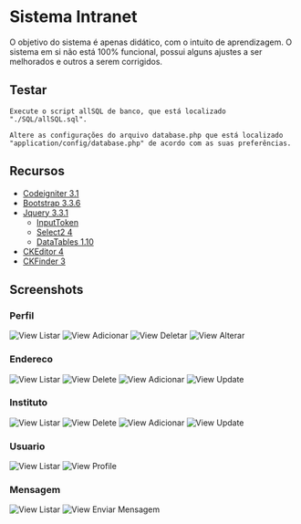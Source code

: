 # Sistema Intranet

O objetivo do sistema é apenas didático, com o intuito de aprendizagem. O sistema em si não está 100% funcional, possui alguns ajustes a ser melhorados e outros a serem corrigidos.

## Testar

```
Execute o script allSQL de banco, que está localizado  "./SQL/allSQL.sql".
```

```
Altere as configurações do arquivo database.php que está localizado "application/config/database.php" de acordo com as suas preferências.
```

## Recursos
 - [Codeigniter 3.1](https://codeigniter.com/)
 - [Bootstrap 3.3.6](https://bootstrapdocs.com/v3.3.6/docs/getting-started/)
 - [Jquery 3.3.1](https://jquery.com/)
    * [InputToken](https://loopj.com/jquery-tokeninput/)
    * [Select2 4](https://select2.org/)
    * [DataTables 1.10](https://datatables.net/)
 - [CKEditor 4](https://ckeditor.com/ckeditor-4/)
 - [CKFinder 3](https://ckeditor.com/docs/ckfinder/ckfinder3/)


## Screenshots

### Perfil
![View Listar](assets/Screenshots_Readme/perfil/perfil_view_listar.png?w=512)
![View Adicionar](assets/Screenshots_Readme/perfil/perfil_view_adicionar.png?w=512)
![View Deletar](assets/Screenshots_Readme/perfil/perfil_view_delete.png)
![View Alterar](assets/Screenshots_Readme/perfil/perfil_view_update.png)

### Endereco
![View Listar](assets/Screenshots_Readme/endereco/endereco_view_adicionar.png)
![View Delete](assets/Screenshots_Readme/endereco/endereco_view_delete.png)
![View Adicionar](assets/Screenshots_Readme/endereco/endereco_view_adicionar.png)
![View Update](assets/Screenshots_Readme/endereco/endereco_view_update.png)

### Instituto
![View Listar](assets/Screenshots_Readme/Instituto/instituto_view_adicionar.png)
![View Delete](assets/Screenshots_Readme/Instituto/instituto_view_delete.png)
![View Adicionar](assets/Screenshots_Readme/Instituto/instituto_view_adicionar.png)
![View Update](assets/Screenshots_Readme/Instituto/instituto_view_update.png)

### Usuario
![View Listar](assets/Screenshots_Readme/usuario/usuario_view_listar.png)
![View Profile](assets/Screenshots_Readme/usuario/usuario_view_profile.png)

### Mensagem
![View Listar](assets/Screenshots_Readme/mensagem/mailbox_view_listar.png)
![View Enviar Mensagem](assets/Screenshots_Readme/mensagem/mailbox_view_enviar_mensagem.png)
